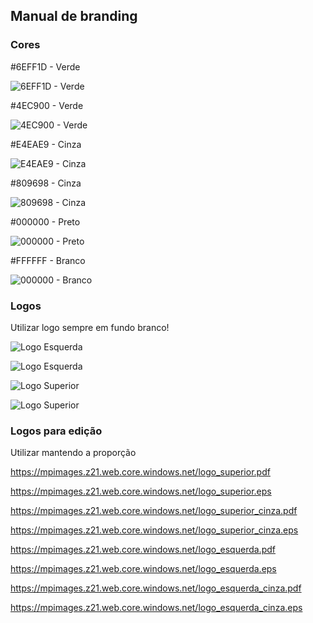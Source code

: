 



## Manual de branding



### Cores

#6EFF1D - Verde

![6EFF1D - Verde](https://mpimages.z21.web.core.windows.net/6EFF1D.png)

#4EC900 - Verde

![4EC900 - Verde](https://mpimages.z21.web.core.windows.net/4EC900.png)

#E4EAE9 - Cinza

![E4EAE9 - Cinza](https://mpimages.z21.web.core.windows.net/E4EAE9.png)

#809698 - Cinza

![809698 - Cinza](https://mpimages.z21.web.core.windows.net/809698.png)

#000000 - Preto

![000000 - Preto](https://mpimages.z21.web.core.windows.net/000000.png)

\#FFFFFF - Branco

![000000 - Branco](https://mpimages.z21.web.core.windows.net/FFFFFF.png)



### Logos

Utilizar logo sempre em fundo branco!

![Logo Esquerda](https://mpimages.z21.web.core.windows.net/logo_esquerda.png)

![Logo Esquerda](https://mpimages.z21.web.core.windows.net/logo_esquerda_cinza.png)

![Logo Superior](https://mpimages.z21.web.core.windows.net/logo_superior.png)

![Logo Superior](https://mpimages.z21.web.core.windows.net/logo_superior_cinza.png)

### Logos para edição

Utilizar mantendo a proporção 

https://mpimages.z21.web.core.windows.net/logo_superior.pdf

https://mpimages.z21.web.core.windows.net/logo_superior.eps

https://mpimages.z21.web.core.windows.net/logo_superior_cinza.pdf

https://mpimages.z21.web.core.windows.net/logo_superior_cinza.eps

https://mpimages.z21.web.core.windows.net/logo_esquerda.pdf

https://mpimages.z21.web.core.windows.net/logo_esquerda.eps

https://mpimages.z21.web.core.windows.net/logo_esquerda_cinza.pdf

https://mpimages.z21.web.core.windows.net/logo_esquerda_cinza.eps